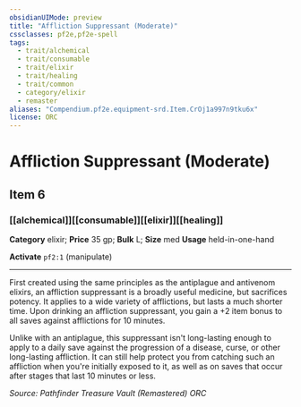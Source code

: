 ```yaml
---
obsidianUIMode: preview
title: "Affliction Suppressant (Moderate)"
cssclasses: pf2e,pf2e-spell
tags:
  - trait/alchemical
  - trait/consumable
  - trait/elixir
  - trait/healing
  - trait/common
  - category/elixir
  - remaster
aliases: "Compendium.pf2e.equipment-srd.Item.CrOj1a997n9tku6x"
license: ORC
---
```

# Affliction Suppressant (Moderate)
## Item 6
### [[alchemical]][[consumable]][[elixir]][[healing]]

**Category** elixir; 
**Price** 35 gp; 
**Bulk** L; **Size** med
**Usage** held-in-one-hand

**Activate** `pf2:1` (manipulate)

* * *

First created using the same principles as the antiplague and antivenom elixirs, an affliction suppressant is a broadly useful medicine, but sacrifices potency. It applies to a wide variety of afflictions, but lasts a much shorter time. Upon drinking an affliction suppressant, you gain a +2 item bonus to all saves against afflictions for 10 minutes.

Unlike with an antiplague, this suppressant isn't long-lasting enough to apply to a daily save against the progression of a disease, curse, or other long-lasting affliction. It can still help protect you from catching such an affliction when you're initially exposed to it, as well as on saves that occur after stages that last 10 minutes or less.

*Source: Pathfinder Treasure Vault (Remastered)*
*ORC*